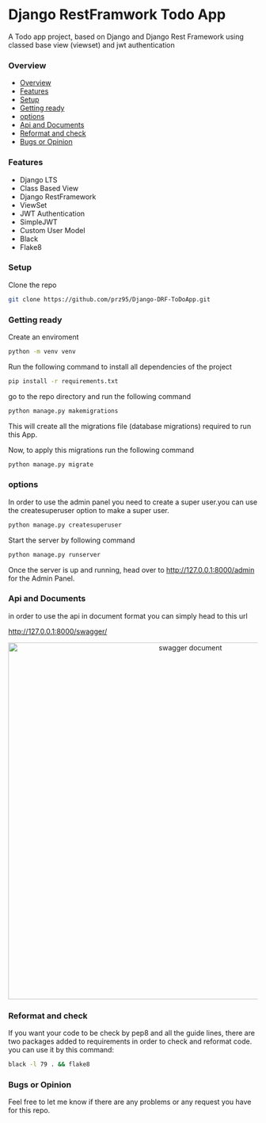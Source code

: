 <h1>Django RestFramwork Todo App</h1>
<h3">A Todo app project, based on Django and Django Rest Framework using classed base view (viewset) and jwt authentication</h3>

### Overview
- [Overview](#overview)
- [Features](#features)
- [Setup](#setup)
- [Getting ready](#getting-ready)
- [options](#options)
- [Api and Documents](#api-and-documents)
- [Reformat and check](#reformat-and-check)
- [Bugs or Opinion](#bugs-or-opinion)

### Features
- Django LTS
- Class Based View
- Django RestFramework
- ViewSet
- JWT Authentication
- SimpleJWT
- Custom User Model
- Black
- Flake8


### Setup
Clone the repo
```bash
git clone https://github.com/prz95/Django-DRF-ToDoApp.git
```

### Getting ready
Create an enviroment
```bash
python -m venv venv
```

Run the following command to install all dependencies of the project
```bash
pip install -r requirements.txt
```

go to the repo directory and run the following command

```bash
python manage.py makemigrations
```

This will create all the migrations file (database migrations) required to run this App.

Now, to apply this migrations run the following command
```bash
python manage.py migrate
```

### options
In order to use the admin panel you need to create a super user.you can use the createsuperuser option to make a super user.
```bash
python manage.py createsuperuser
```

Start the server by following command

```bash
python manage.py runserver
```

Once the server is up and running, head over to http://127.0.0.1:8000/admin for the Admin Panel. 

### Api and Documents
in order to use the api in document format you can simply head to this url

http://127.0.0.1:8000/swagger/

<p align="center">
<img src="" alt="swagger document" width="720"/>
</p>


### Reformat and check
If you want your code to be check by pep8 and all the guide lines, there are two packages added to requirements in order to check and reformat code.
you can use it by this command:
```bash
black -l 79 . && flake8
```

### Bugs or Opinion
Feel free to let me know if there are any problems or any request you have for this repo.